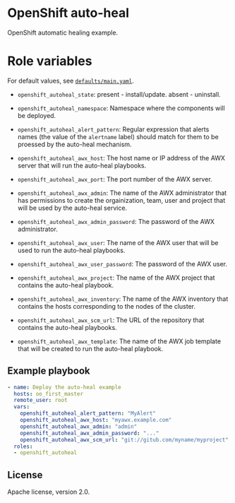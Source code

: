 # OpenShift auto-heal

OpenShift automatic healing example.

# Role variables

For default values, see [`defaults/main.yaml`](defaults/main.yml).

- `openshift_autoheal_state`: present - install/update. absent - uninstall.

- `openshift_autoheal_namespace`: Namespace where the components will be
  deployed.

- `openshift_autoheal_alert_pattern`: Regular expression that alerts names (the
  value of the `alertname` label) should match for them to be proessed by the
  auto-heal mechanism.

- `openshift_autoheal_awx_host`: The host name or IP address of the AWX server
  that will run the auto-heal playbooks.

- `openshift_autoheal_awx_port`: The port number of the AWX server.

- `openshift_autoheal_awx_admin`: The name of the AWX administrator that has
  permissions to create the orgainization, team, user and project that will be
  used by the auto-heal service.

- `openshift_autoheal_awx_admin_password`: The password of the AWX
  administrator.

- `openshift_autoheal_awx_user`: The name of the AWX user that will be used to
  run the auto-heal playbooks.

- `openshift_autoheal_awx_user_password`: The password of the AWX user.

- `openshift_autoheal_awx_project`: The name of the AWX project that contains
  the auto-heal playbook.

- `openshift_autoheal_awx_inventory`: The name of the AWX inventory that contains
  the hosts corresponding to the nodes of the cluster.

- `openshift_autoheal_awx_scm_url`: The URL of the repository that contains the
  auto-heal playbooks.

- `openshift_autoheal_awx_template`: The name of the AWX job template that will
  be created to run the auto-heal playbook.

## Example playbook

```yaml
- name: Deploy the auto-heal example
  hosts: oo_first_master
  remote_user: root
  vars:
    openshift_autoheal_alert_pattern: "MyAlert"
    openshift_autoheal_awx_host: "myawx.example.com"
    openshift_autoheal_awx_admin: "admin"
    openshift_autoheal_awx_admin_password: "..."
    openshift_autoheal_awx_scm_url: "git://gitub.com/myname/myproject"
  roles:
  - openshift_autoheal
```

## License

Apache license, version 2.0.
